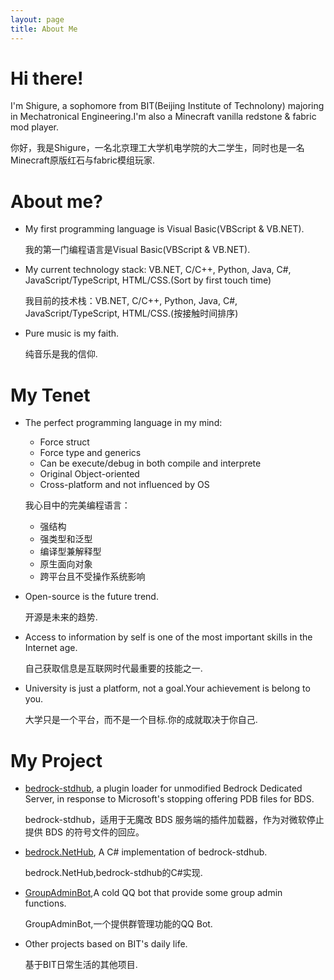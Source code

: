 ```yaml
---
layout: page
title: About Me
---
```


# Hi there!

I'm Shigure, a sophomore from BIT(Beijing Institute of Technolony) majoring in Mechatronical Engineering.I'm also a Minecraft vanilla redstone & fabric mod player.

你好，我是Shigure，一名北京理工大学机电学院的大二学生，同时也是一名Minecraft原版红石与fabric模组玩家.

# About me?

- My first programming language is Visual Basic(VBScript & VB.NET).

   我的第一门编程语言是Visual Basic(VBScript & VB.NET).

- My current technology stack: VB.NET, C/C++, Python, Java, C#, JavaScript/TypeScript, HTML/CSS.(Sort by first touch time)

   我目前的技术栈：VB.NET, C/C++, Python, Java, C#, JavaScript/TypeScript, HTML/CSS.(按接触时间排序)

- Pure music is my faith.

   纯音乐是我的信仰.

# My Tenet

- The perfect programming language in my mind:
  - Force struct
  - Force type and generics
  - Can be execute/debug in both compile and interprete
  - Original Object-oriented
  - Cross-platform and not influenced by OS

   我心目中的完美编程语言：
   - 强结构
   - 强类型和泛型
   - 编译型兼解释型
   - 原生面向对象
   - 跨平台且不受操作系统影响

- Open-source is the future trend.

  开源是未来的趋势.

- Access to information by self is one of the most important skills in the Internet age.

  自己获取信息是互联网时代最重要的技能之一.

- University is just a platform, not a goal.Your achievement is belong to you.

  大学只是一个平台，而不是一个目标.你的成就取决于你自己.

# My Project

- [bedrock-stdhub](), a plugin loader for unmodified Bedrock Dedicated Server, in response to Microsoft's stopping offering PDB files for BDS.

  bedrock-stdhub，适用于无魔改 BDS 服务端的插件加载器，作为对微软停止提供 BDS 的符号文件的回应。

- [bedrock.NetHub](https://github.com/Chrise2024/bedrock.NetHub), A C# implementation of bedrock-stdhub.

  bedrock.NetHub,bedrock-stdhub的C#实现.

- [GroupAdminBot](https://github.com/Chrise2024/GroupAdminBot),A cold QQ bot that provide some group admin functions.

  GroupAdminBot,一个提供群管理功能的QQ Bot.

- Other projects based on BIT's daily life.

  基于BIT日常生活的其他项目.
